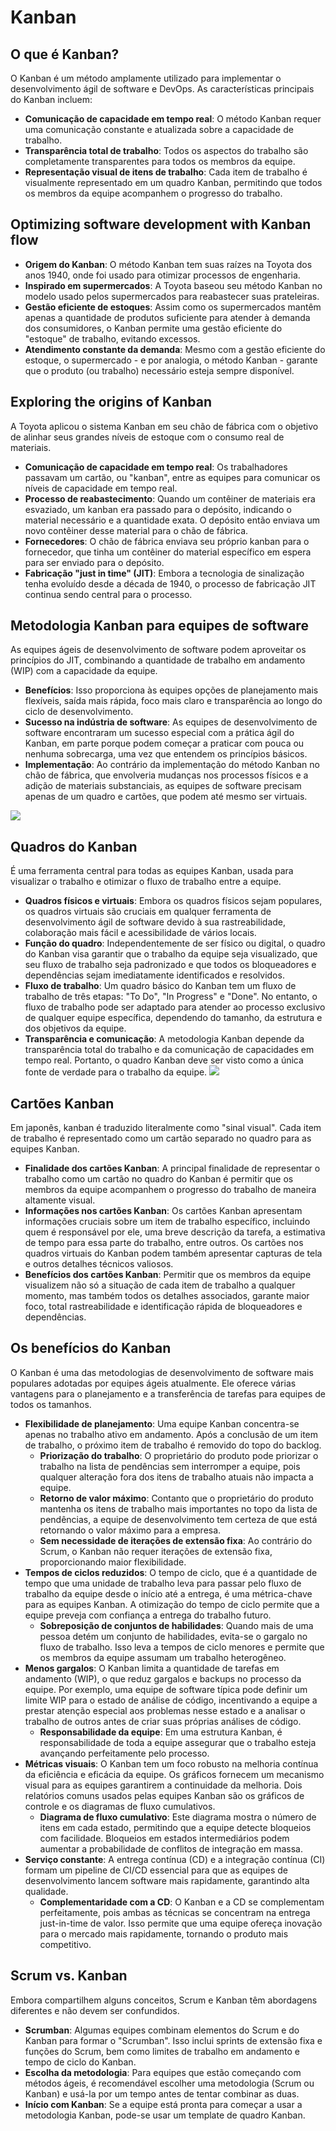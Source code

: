 # Kanban

## O que é Kanban?
O Kanban é um método amplamente utilizado para implementar o desenvolvimento ágil de software e DevOps. As características principais do Kanban incluem:
- **Comunicação de capacidade em tempo real**: O método Kanban requer uma comunicação constante e atualizada sobre a capacidade de trabalho.
- **Transparência total de trabalho**: Todos os aspectos do trabalho são completamente transparentes para todos os membros da equipe.
- **Representação visual de itens de trabalho**: Cada item de trabalho é visualmente representado em um quadro Kanban, permitindo que todos os membros da equipe acompanhem o progresso do trabalho.

## Optimizing software development with Kanban flow
- **Origem do Kanban**: O método Kanban tem suas raízes na Toyota dos anos 1940, onde foi usado para otimizar processos de engenharia.
- **Inspirado em supermercados**: A Toyota baseou seu método Kanban no modelo usado pelos supermercados para reabastecer suas prateleiras.
- **Gestão eficiente de estoques**: Assim como os supermercados mantêm apenas a quantidade de produtos suficiente para atender à demanda dos consumidores, o Kanban permite uma gestão eficiente do "estoque" de trabalho, evitando excessos.
- **Atendimento constante da demanda**: Mesmo com a gestão eficiente do estoque, o supermercado - e por analogia, o método Kanban - garante que o produto (ou trabalho) necessário esteja sempre disponível.

## Exploring the origins of Kanban
A Toyota aplicou o sistema Kanban em seu chão de fábrica com o objetivo de alinhar seus grandes níveis de estoque com o consumo real de materiais.
- **Comunicação de capacidade em tempo real**: Os trabalhadores passavam um cartão, ou "kanban", entre as equipes para comunicar os níveis de capacidade em tempo real.
- **Processo de reabastecimento**: Quando um contêiner de materiais era esvaziado, um kanban era passado para o depósito, indicando o material necessário e a quantidade exata. O depósito então enviava um novo contêiner desse material para o chão de fábrica.
- **Fornecedores**: O chão de fábrica enviava seu próprio kanban para o fornecedor, que tinha um contêiner do material específico em espera para ser enviado para o depósito.
- **Fabricação "just in time" (JIT)**: Embora a tecnologia de sinalização tenha evoluído desde a década de 1940, o processo de fabricação JIT continua sendo central para o processo.

## Metodologia Kanban para equipes de software
As equipes ágeis de desenvolvimento de software podem aproveitar os princípios do JIT, combinando a quantidade de trabalho em andamento (WIP) com a capacidade da equipe.
- **Benefícios**: Isso proporciona às equipes opções de planejamento mais flexíveis, saída mais rápida, foco mais claro e transparência ao longo do ciclo de desenvolvimento.
- **Sucesso na indústria de software**: As equipes de desenvolvimento de software encontraram um sucesso especial com a prática ágil do Kanban, em parte porque podem começar a praticar com pouca ou nenhuma sobrecarga, uma vez que entendem os princípios básicos.
- **Implementação**: Ao contrário da implementação do método Kanban no chão de fábrica, que envolveria mudanças nos processos físicos e a adição de materiais substanciais, as equipes de software precisam apenas de um quadro e cartões, que podem até mesmo ser virtuais.

![](https://wac-cdn.atlassian.com/dam/jcr:d71744e7-2c53-4412-865f-8927241f14b1/illustrations-spot-hero-Finishing%20Tasks-933x771@2x.png?cdnVersion=1443)

## Quadros do Kanban
É uma ferramenta central para todas as equipes Kanban, usada para visualizar o trabalho e otimizar o fluxo de trabalho entre a equipe.
- **Quadros físicos e virtuais**: Embora os quadros físicos sejam populares, os quadros virtuais são cruciais em qualquer ferramenta de desenvolvimento ágil de software devido à sua rastreabilidade, colaboração mais fácil e acessibilidade de vários locais.
- **Função do quadro**: Independentemente de ser físico ou digital, o quadro do Kanban visa garantir que o trabalho da equipe seja visualizado, que seu fluxo de trabalho seja padronizado e que todos os bloqueadores e dependências sejam imediatamente identificados e resolvidos.
- **Fluxo de trabalho**: Um quadro básico do Kanban tem um fluxo de trabalho de três etapas: "To Do", "In Progress" e "Done". No entanto, o fluxo de trabalho pode ser adaptado para atender ao processo exclusivo de qualquer equipe específica, dependendo do tamanho, da estrutura e dos objetivos da equipe.
- **Transparência e comunicação**: A metodologia Kanban depende da transparência total do trabalho e da comunicação de capacidades em tempo real. Portanto, o quadro Kanban deve ser visto como a única fonte de verdade para o trabalho da equipe.
![](https://wac-cdn.atlassian.com/dam/jcr:bed936e1-0649-4278-a4dd-222b98e96fa5/agile_kanban_board.png?cdnVersion=1443)

## Cartões Kanban
Em japonês, kanban é traduzido literalmente como "sinal visual". Cada item de trabalho é representado como um cartão separado no quadro para as equipes Kanban.
- **Finalidade dos cartões Kanban**: A principal finalidade de representar o trabalho como um cartão no quadro do Kanban é permitir que os membros da equipe acompanhem o progresso do trabalho de maneira altamente visual.
- **Informações nos cartões Kanban**: Os cartões Kanban apresentam informações cruciais sobre um item de trabalho específico, incluindo quem é responsável por ele, uma breve descrição da tarefa, a estimativa de tempo para essa parte do trabalho, entre outros. Os cartões nos quadros virtuais do Kanban podem também apresentar capturas de tela e outros detalhes técnicos valiosos.
- **Benefícios dos cartões Kanban**: Permitir que os membros da equipe visualizem não só a situação de cada item de trabalho a qualquer momento, mas também todos os detalhes associados, garante maior foco, total rastreabilidade e identificação rápida de bloqueadores e dependências.

## Os benefícios do Kanban
O Kanban é uma das metodologias de desenvolvimento de software mais populares adotadas por equipes ágeis atualmente. Ele oferece várias vantagens para o planejamento e a transferência de tarefas para equipes de todos os tamanhos.
- **Flexibilidade de planejamento**: Uma equipe Kanban concentra-se apenas no trabalho ativo em andamento. Após a conclusão de um item de trabalho, o próximo item de trabalho é removido do topo do backlog.
    - **Priorização do trabalho**: O proprietário do produto pode priorizar o trabalho na lista de pendências sem interromper a equipe, pois qualquer alteração fora dos itens de trabalho atuais não impacta a equipe.
    - **Retorno de valor máximo**: Contanto que o proprietário do produto mantenha os itens de trabalho mais importantes no topo da lista de pendências, a equipe de desenvolvimento tem certeza de que está retornando o valor máximo para a empresa.
    - **Sem necessidade de iterações de extensão fixa**: Ao contrário do Scrum, o Kanban não requer iterações de extensão fixa, proporcionando maior flexibilidade.
- **Tempos de ciclos reduzidos**: O tempo de ciclo, que é a quantidade de tempo que uma unidade de trabalho leva para passar pelo fluxo de trabalho da equipe desde o início até a entrega, é uma métrica-chave para as equipes Kanban. A otimização do tempo de ciclo permite que a equipe preveja com confiança a entrega do trabalho futuro.
    - **Sobreposição de conjuntos de habilidades**: Quando mais de uma pessoa detém um conjunto de habilidades, evita-se o gargalo no fluxo de trabalho. Isso leva a tempos de ciclo menores e permite que os membros da equipe assumam um trabalho heterogêneo.
- **Menos gargalos**: O Kanban limita a quantidade de tarefas em andamento (WIP), o que reduz gargalos e backups no processo da equipe. Por exemplo, uma equipe de software típica pode definir um limite WIP para o estado de análise de código, incentivando a equipe a prestar atenção especial aos problemas nesse estado e a analisar o trabalho de outros antes de criar suas próprias análises de código.
    - **Responsabilidade da equipe**: Em uma estrutura Kanban, é responsabilidade de toda a equipe assegurar que o trabalho esteja avançando perfeitamente pelo processo.
- **Métricas visuais**: O Kanban tem um foco robusto na melhoria contínua da eficiência e eficácia da equipe. Os gráficos fornecem um mecanismo visual para as equipes garantirem a continuidade da melhoria. Dois relatórios comuns usados pelas equipes Kanban são os gráficos de controle e os diagramas de fluxo cumulativos.
    - **Diagrama de fluxo cumulativo**: Este diagrama mostra o número de itens em cada estado, permitindo que a equipe detecte bloqueios com facilidade. Bloqueios em estados intermediários podem aumentar a probabilidade de conflitos de integração em massa.
- **Serviço constante**: A entrega contínua (CD) e a integração contínua (CI) formam um pipeline de CI/CD essencial para que as equipes de desenvolvimento lancem software mais rapidamente, garantindo alta qualidade.
    - **Complementaridade com a CD**: O Kanban e a CD se complementam perfeitamente, pois ambas as técnicas se concentram na entrega just-in-time de valor. Isso permite que uma equipe ofereça inovação para o mercado mais rapidamente, tornando o produto mais competitivo.


## Scrum vs. Kanban
Embora compartilhem alguns conceitos, Scrum e Kanban têm abordagens diferentes e não devem ser confundidos.
- **Scrumban**: Algumas equipes combinam elementos do Scrum e do Kanban para formar o "Scrumban". Isso inclui sprints de extensão fixa e funções do Scrum, bem como limites de trabalho em andamento e tempo de ciclo do Kanban.
- **Escolha da metodologia**: Para equipes que estão começando com métodos ágeis, é recomendável escolher uma metodologia (Scrum ou Kanban) e usá-la por um tempo antes de tentar combinar as duas.
- **Início com Kanban**: Se a equipe está pronta para começar a usar a metodologia Kanban, pode-se usar um template de quadro Kanban.